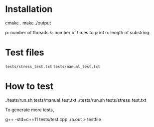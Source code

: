 # Installation

cmake .
make
./output <string> <p> <k> <n>

p: number of threads
k: number of times to print
n: length of substring

# Test files

`tests/stress_test.txt`
`tests/manual_test.txt`

# How to test

./tests/run.sh tests/manual_test.txt
./tests/run.sh tests/stress_test.txt

To generate more tests,

g++ -std=c++11 tests/test.cpp
./a.out > testfile
